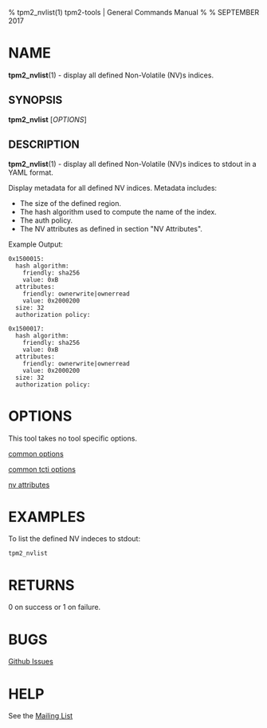 % tpm2_nvlist(1) tpm2-tools | General Commands Manual
%
% SEPTEMBER 2017

# NAME

**tpm2_nvlist**(1) - display all defined Non-Volatile (NV)s indices.

SYNOPSIS
--------

**tpm2_nvlist** [*OPTIONS*]

DESCRIPTION
-----------

**tpm2_nvlist**(1) - display all defined Non-Volatile (NV)s indices to stdout in a YAML format.

Display metadata for all defined NV indices. Metadata includes:

  * The size of the defined region.
  * The hash algorithm used to compute the name of the index.
  * The auth policy.
  * The NV attributes as defined in section "NV Attributes".

Example Output:
```
0x1500015:
  hash algorithm:
    friendly: sha256
    value: 0xB
  attributes:
    friendly: ownerwrite|ownerread
    value: 0x2000200
  size: 32
  authorization policy:

0x1500017:
  hash algorithm:
    friendly: sha256
    value: 0xB
  attributes:
    friendly: ownerwrite|ownerread
    value: 0x2000200
  size: 32
  authorization policy:
```

# OPTIONS

This tool takes no tool specific options.

[common options](common/options.md)

[common tcti options](common/tcti.md)

[nv attributes](common/nv-attrs.md)

# EXAMPLES

To list the defined NV indeces to stdout:

```
tpm2_nvlist
```

# RETURNS

0 on success or 1 on failure.

# BUGS

[Github Issues](https://github.com/01org/tpm2-tools/issues)

# HELP

See the [Mailing List](https://lists.01.org/mailman/listinfo/tpm2)
